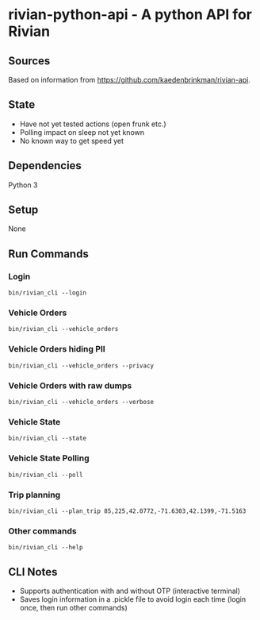 # rivian-python-api - A python API for Rivian

## Sources

Based on information from https://github.com/kaedenbrinkman/rivian-api.

## State

* Have not yet tested actions (open frunk etc.)
* Polling impact on sleep not yet known
* No known way to get speed yet

## Dependencies

Python 3

## Setup

None

## Run Commands

### Login
```
bin/rivian_cli --login
```

### Vehicle Orders
```
bin/rivian_cli --vehicle_orders
```

### Vehicle Orders hiding PII
```
bin/rivian_cli --vehicle_orders --privacy
```

### Vehicle Orders with raw dumps
```
bin/rivian_cli --vehicle_orders --verbose
```

### Vehicle State
```
bin/rivian_cli --state
```

### Vehicle State Polling
```
bin/rivian_cli --poll
```

### Trip planning
```
bin/rivian_cli --plan_trip 85,225,42.0772,-71.6303,42.1399,-71.5163
```

### Other commands
```
bin/rivian_cli --help
```

## CLI Notes
* Supports authentication with and without OTP (interactive terminal)
* Saves login information in a .pickle file to avoid login each time (login once, then run other commands)
